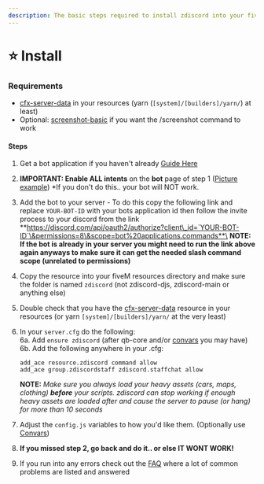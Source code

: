 ```yaml
---
description: The basic steps required to install zdiscord into your fivem/redm server
---
```


# ⭐ Install

### Requirements

* [cfx-server-data](https://github.com/citizenfx/cfx-server-data) in your resources (yarn (`[system]/[builders]/yarn/`) at least)
* Optional: [screenshot-basic](https://github.com/citizenfx/screenshot-basic) if you want the /screenshot command to work

#### Steps

1. Get a bot application if you haven't already [Guide Here](https://discordjs.guide/preparations/setting-up-a-bot-application.html)
2. **IMPORTANT: Enable ALL intents** on the **bot** page of step 1 ([Picture example](https://zfbx.github.io/zdiscord/images/intents.png)) \*If you don't do this.. your bot will NOT work.
3. Add the bot to your server - To do this copy the following link and replace `YOUR-BOT-ID` with your bots application id then follow the invite process to your discord from the link\
   **https://discord.com/api/oauth2/authorize?client\_id=`YOUR-BOT-ID`\&permissions=8\&scope=bot%20applications.commands**\
   **NOTE: If the bot is already in your server you might need to run the link above again anyways to make sure it can get the needed slash command scope (unrelated to permissions)**
4. Copy the resource into your fiveM resources directory and make sure the folder is named `zdiscord` (not zdiscord-djs, zdiscord-main or anything else)
5. Double check that you have the [cfx-server-data](https://github.com/citizenfx/cfx-server-data) resource in your resources (or yarn `[system]/[builders]/yarn/` at the very least)
6.  In your `server.cfg` do the following:\
    6a. Add `ensure zdiscord` (after qb-core and/or [convars](https://zfbx.github.io/zdiscord/convars) you may have)\
    6b. Add the following anywhere in your .cfg:

    ```
    add_ace resource.zdiscord command allow
    add_ace group.zdiscordstaff zdiscord.staffchat allow
    ```

    **NOTE:** _Make sure you always load your heavy assets (cars, maps, clothing) **before** your scripts. zdiscord can stop working if enough heavy assets are loaded after and cause the server to pause (or hang) for more than 10 seconds_
7. Adjust the `config.js` variables to how you'd like them. (Optionally use [Convars](https://zfbx.github.io/zdiscord/convars))
8. **If you missed step 2, go back and do it.. or else IT WONT WORK!**
9. If you run into any errors check out the [FAQ](https://zfbx.github.io/zdiscord/faq) where a lot of common problems are listed and answered
